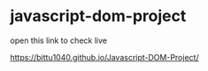 # javascript-dom-project

open this link to check live 

https://bittu1040.github.io/Javascript-DOM-Project/
